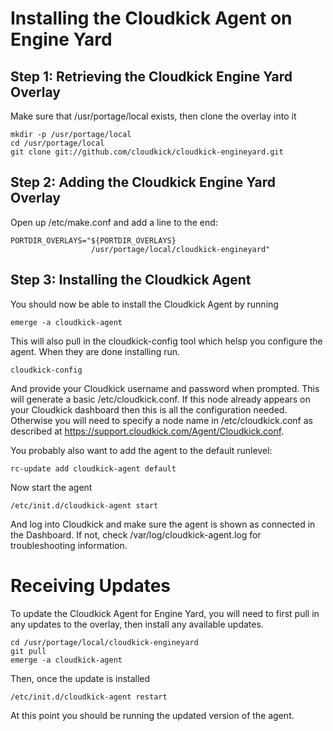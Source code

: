 Installing the Cloudkick Agent on Engine Yard
=============================================

Step 1: Retrieving the Cloudkick Engine Yard Overlay
----------------------------------------------------

Make sure that /usr/portage/local exists, then clone the overlay into it

    mkdir -p /usr/portage/local
    cd /usr/portage/local
    git clone git://github.com/cloudkick/cloudkick-engineyard.git

Step 2: Adding the Cloudkick Engine Yard Overlay
------------------------------------------------

Open up /etc/make.conf and add a line to the end:

    PORTDIR_OVERLAYS="${PORTDIR_OVERLAYS}
                      /usr/portage/local/cloudkick-engineyard"

Step 3: Installing the Cloudkick Agent
--------------------------------------

You should now be able to install the Cloudkick Agent by running

    emerge -a cloudkick-agent

This will also pull in the cloudkick-config tool which helsp you configure the
agent. When they are done installing run.

    cloudkick-config

And provide your Cloudkick username and password when prompted. This will
generate a basic /etc/cloudkick.conf. If this node already appears on your
Cloudkick dashboard then this is all the configuration needed. Otherwise you
will need to specify a node name in /etc/cloudkick.conf as described at
https://support.cloudkick.com/Agent/Cloudkick.conf.

You probably also want to add the agent to the default runlevel:

    rc-update add cloudkick-agent default

Now start the agent

    /etc/init.d/cloudkick-agent start

And log into Cloudkick and make sure the agent is shown as connected in the
Dashboard. If not, check /var/log/cloudkick-agent.log for troubleshooting
information.

Receiving Updates
=================

To update the Cloudkick Agent for Engine Yard, you will need to first pull in any updates to the overlay, then install any available updates.

    cd /usr/portage/local/cloudkick-engineyard
    git pull
    emerge -a cloudkick-agent

Then, once the update is installed

    /etc/init.d/cloudkick-agent restart

At this point you should be running the updated version of the agent.
